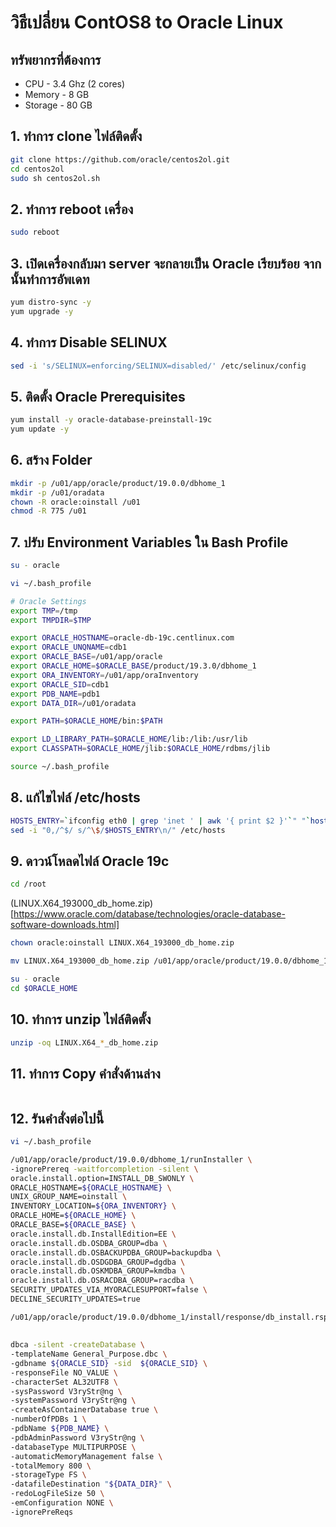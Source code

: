 # วิธีเปลี่ยน ContOS8 to Oracle Linux

## ทรัพยากรที่ต้องการ
- CPU - 3.4 Ghz (2 cores)
- Memory - 8 GB
- Storage - 80 GB

## 1. ทำการ clone ไฟล์ติดตั้ง
```bash
git clone https://github.com/oracle/centos2ol.git
cd centos2ol
sudo sh centos2ol.sh
```

## 2. ทำการ reboot เครื่อง
```bash
sudo reboot
```

## 3. เปิดเครื่องกลับมา server จะกลายเป็น Oracle เรียบร้อย จากนั้นทำการอัพเดท
```bash
yum distro-sync -y
yum upgrade -y
```

## 4. ทำการ Disable SELINUX
```bash
sed -i 's/SELINUX=enforcing/SELINUX=disabled/' /etc/selinux/config
```

## 5. ติดตั้ง Oracle Prerequisites
```bash
yum install -y oracle-database-preinstall-19c
yum update -y
```
## 6. สร้าง Folder
```bash
mkdir -p /u01/app/oracle/product/19.0.0/dbhome_1
mkdir -p /u01/oradata
chown -R oracle:oinstall /u01 
chmod -R 775 /u01 
```

## 7. ปรับ Environment Variables ใน Bash Profile
```bash
su - oracle
```

```bash
vi ~/.bash_profile
```

```bash
# Oracle Settings
export TMP=/tmp
export TMPDIR=$TMP

export ORACLE_HOSTNAME=oracle-db-19c.centlinux.com
export ORACLE_UNQNAME=cdb1
export ORACLE_BASE=/u01/app/oracle
export ORACLE_HOME=$ORACLE_BASE/product/19.3.0/dbhome_1
export ORA_INVENTORY=/u01/app/oraInventory
export ORACLE_SID=cdb1
export PDB_NAME=pdb1
export DATA_DIR=/u01/oradata

export PATH=$ORACLE_HOME/bin:$PATH

export LD_LIBRARY_PATH=$ORACLE_HOME/lib:/lib:/usr/lib
export CLASSPATH=$ORACLE_HOME/jlib:$ORACLE_HOME/rdbms/jlib
```

```bash
source ~/.bash_profile
```

## 8. แก้ไขไฟล์ /etc/hosts
```bash
HOSTS_ENTRY=`ifconfig eth0 | grep 'inet ' | awk '{ print $2 }'`" "`hostname`
sed -i "0,/^$/ s/^\$/$HOSTS_ENTRY\n/" /etc/hosts
```

## 9. ดาวน์โหลดไฟล์ Oracle 19c
```bash
cd /root
```
(LINUX.X64_193000_db_home.zip)[https://www.oracle.com/database/technologies/oracle-database-software-downloads.html]
```bash
chown oracle:oinstall LINUX.X64_193000_db_home.zip

mv LINUX.X64_193000_db_home.zip /u01/app/oracle/product/19.0.0/dbhome_1/

su - oracle
cd $ORACLE_HOME
```

## 10. ทำการ unzip ไฟล์ติดตั้ง
```bash
unzip -oq LINUX.X64_*_db_home.zip
```

## 11. ทำการ Copy คำสั่งด้านล่าง
```bash

```

## 12. รันคำสั่งต่อไปนี้
```bash
vi ~/.bash_profile
```

```bash
/u01/app/oracle/product/19.0.0/dbhome_1/runInstaller \
-ignorePrereq -waitforcompletion -silent \
oracle.install.option=INSTALL_DB_SWONLY \
ORACLE_HOSTNAME=${ORACLE_HOSTNAME} \
UNIX_GROUP_NAME=oinstall \
INVENTORY_LOCATION=${ORA_INVENTORY} \
ORACLE_HOME=${ORACLE_HOME} \
ORACLE_BASE=${ORACLE_BASE} \
oracle.install.db.InstallEdition=EE \
oracle.install.db.OSDBA_GROUP=dba \
oracle.install.db.OSBACKUPDBA_GROUP=backupdba \
oracle.install.db.OSDGDBA_GROUP=dgdba \
oracle.install.db.OSKMDBA_GROUP=kmdba \
oracle.install.db.OSRACDBA_GROUP=racdba \
SECURITY_UPDATES_VIA_MYORACLESUPPORT=false \
DECLINE_SECURITY_UPDATES=true

/u01/app/oracle/product/19.0.0/dbhome_1/install/response/db_install.rsp
```

## 
```bash
dbca -silent -createDatabase \
-templateName General_Purpose.dbc \
-gdbname ${ORACLE_SID} -sid  ${ORACLE_SID} \
-responseFile NO_VALUE \
-characterSet AL32UTF8 \
-sysPassword V3ryStr@ng \
-systemPassword V3ryStr@ng \
-createAsContainerDatabase true \
-numberOfPDBs 1 \
-pdbName ${PDB_NAME} \
-pdbAdminPassword V3ryStr@ng \
-databaseType MULTIPURPOSE \
-automaticMemoryManagement false \
-totalMemory 800 \
-storageType FS \
-datafileDestination "${DATA_DIR}" \
-redoLogFileSize 50 \
-emConfiguration NONE \
-ignorePreReqs
```











